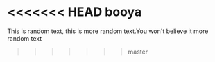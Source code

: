 <<<<<<< HEAD
booya
=======
This is random text, this is more random text.You won't believe it more random text 

>>>>>>> master
